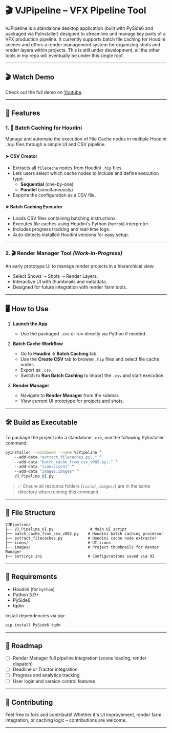# 🎬 VJPipeline – VFX Pipeline Tool

VJPipeline is a standalone desktop application (built with PySide6 and packaged via PyInstaller) designed to streamline and manage key parts of a VFX production pipeline. It currently supports batch file caching for Houdini scenes and offers a render management system for organizing shots and render layers within projects. This is still under development, all the other tools in my repo will eventually be under this single roof.

---

## 🎬 Watch Demo

Check out the full demo on [Youtube](https://youtu.be/KGOs8D2e_fs).

---


## 🚀 Features

### 1. 🔷 **Batch Caching for Houdini**
Manage and automate the execution of File Cache nodes in multiple Houdini `.hip` files through a simple UI and CSV pipeline.

#### ➤ **CSV Creator**
- Extracts all `filecache` nodes from Houdini `.hip` files.
- Lets users select which cache nodes to include and define execution type:
  - **Sequential** (one-by-one)
  - **Parallel** (simultaneously)
- Exports the configuration as a CSV file.

#### ➤ **Batch Caching Executor**
- Loads CSV files containing batching instructions.
- Executes file caches using Houdini's Python (`hython`) interpreter.
- Includes progress tracking and real-time logs.
- Auto-detects installed Houdini versions for easy setup.

---

### 2. 🎬 **Render Manager Tool** *(Work-in-Progress)*
An early prototype UI to manage render projects in a hierarchical view:

- Select Shows ➝ Shots ➝ Render Layers.
- Interactive UI with thumbnails and metadata.
- Designed for future integration with render farm tools.

---

## 🖥️ How to Use

1. **Launch the App**
   - Use the packaged `.exe` or run directly via Python if needed.

2. **Batch Cache Workflow**
   - Go to **Houdini → Batch Caching** tab.
   - Use the **Create CSV** tab to browse `.hip` files and select file cache nodes.
   - Export as `.csv`.
   - Switch to **Run Batch Caching** to import the `.csv` and start execution.

3. **Render Manager**
   - Navigate to **Render Manager** from the sidebar.
   - View current UI prototype for projects and shots.

---

## 🛠️ Build as Executable

To package the project into a standalone `.exe`, use the following PyInstaller command:

```bash
pyinstaller --windowed --name VJPipeline ^
    --add-data "extract_filecaches.py;." ^
    --add-data "batch_cache_from_csv_v002.py;." ^
    --add-data "icons;icons" ^
    --add-data "images;images" ^
    VJ_Pipeline_UI.py
```

> ✅ Ensure all resource folders (`icons/`, `images/`) are in the same directory when running this command.

---

## 📁 File Structure

```
VJPipeline/
├── VJ_Pipeline_UI.py                # Main UI script
├── batch_cache_from_csv_v002.py    # Houdini batch caching processor
├── extract_filecaches.py           # Houdini cache node extractor
├── icons/                          # UI icons
├── images/                         # Project thumbnails for Render Manager
├── settings.ini                    # Configurations saved via UI
```

---

## 📌 Requirements

- Houdini (for `hython`)
- Python 3.9+
- PySide6
- tqdm

Install dependencies via pip:
```bash
pip install PySide6 tqdm
```

---

## 📍 Roadmap

- [ ] Render Manager full pipeline integration (scene loading, render dispatch)
- [ ] Deadline or Tractor integration
- [ ] Progress and analytics tracking
- [ ] User login and version control features

---

## 🙌 Contributing

Feel free to fork and contribute! Whether it's UI improvement, render farm integration, or caching logic – contributions are welcome.

---
